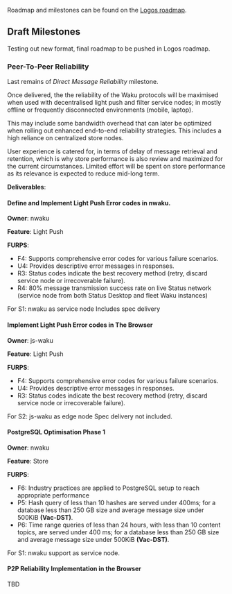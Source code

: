 Roadmap and milestones can be found on the [Logos roadmap](https://roadmap.logos.co/waku/).

## Draft Milestones

Testing out new format, final roadmap to be pushed in Logos roadmap.

### Peer-To-Peer Reliability

Last remains of *Direct Message Reliability* milestone.

Once delivered, the the reliability of the Waku protocols will be maximised when used with decentralised light push and filter service nodes;
in mostly offline or frequently disconnected environments (mobile, laptop).

This may include some bandwidth overhead that can later be optimized when rolling out enhanced end-to-end reliability strategies.
This includes a high reliance on centralized store nodes.

User experience is catered for, in terms of delay of message retrieval and retention,
which is why store performance is also review and maximized for the current circumstances.
Limited effort will be spent on store performance as its relevance is expected to reduce mid-long term.

**Deliverables**:

#### Define and Implement Light Push Error codes in nwaku.

**Owner**: nwaku

**Feature**: Light Push

**FURPS**:
- F4: Supports comprehensive error codes for various failure scenarios.
- U4: Provides descriptive error messages in responses.
- R3: Status codes indicate the best recovery method (retry, discard service node or irrecoverable failure).
- R4: 80% message transmission success rate on live Status network (service node from both Status Desktop and fleet Waku instances)

For S1: nwaku as service node
Includes spec delivery

#### Implement Light Push Error codes in The Browser

**Owner**: js-waku

**Feature**: Light Push

**FURPS**:
- F4: Supports comprehensive error codes for various failure scenarios.
- U4: Provides descriptive error messages in responses.
- R3: Status codes indicate the best recovery method (retry, discard service node or irrecoverable failure).

For S2: js-waku as edge node
Spec delivery not included.

#### PostgreSQL Optimisation Phase 1

**Owner**: nwaku

**Feature**: Store

**FURPS**:
- F6: Industry practices are applied to PostgreSQL setup to reach appropriate performance
- P5:️ Hash query of less than 10 hashes are served under 400ms; for a database less than 250 GB size and average message size under 500KiB **(Vac-DST)**.
- P6:️ Time range queries of less than 24 hours, with less than 10 content topics, are served under 400 ms; for a database less than 250 GB size and average message size under 500KiB **(Vac-DST)**.

For S1: nwaku support as service node.

#### P2P Reliability Implementation in the Browser

TBD